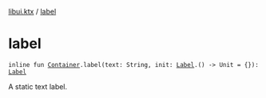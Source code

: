 [libui.ktx](index.md) / [label](./label.md)

# label

`inline fun `[`Container`](-container/index.md)`.label(text: String, init: `[`Label`](-label/index.md)`.() -> Unit = {}): `[`Label`](-label/index.md)

A static text label.

